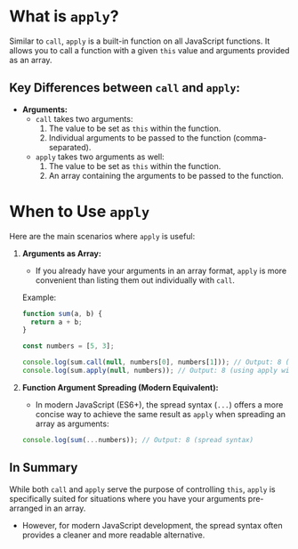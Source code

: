 # **What is `apply`?**

Similar to `call`, `apply` is a built-in function on all JavaScript functions. It allows you to call a function with a given `this` value and arguments provided as an array.

## **Key Differences between `call` and `apply`:**

- **Arguments:**
  - `call` takes two arguments:
    1. The value to be set as `this` within the function.
    2. Individual arguments to be passed to the function (comma-separated).
  - `apply` takes two arguments as well:
    1. The value to be set as `this` within the function.
    2. An array containing the arguments to be passed to the function.

# **When to Use `apply`**

Here are the main scenarios where `apply` is useful:

1. **Arguments as Array:**

   - If you already have your arguments in an array format, `apply` is more convenient than listing them out individually with `call`.

   Example:

   ```javascript
   function sum(a, b) {
     return a + b;
   }

   const numbers = [5, 3];

   console.log(sum.call(null, numbers[0], numbers[1])); // Output: 8 (using call)
   console.log(sum.apply(null, numbers)); // Output: 8 (using apply with array)
   ```

2. **Function Argument Spreading (Modern Equivalent):**

   - In modern JavaScript (ES6+), the spread syntax (`...`) offers a more concise way to achieve the same result as `apply` when spreading an array as arguments:

   ```javascript
   console.log(sum(...numbers)); // Output: 8 (spread syntax)
   ```

## **In Summary**

While both `call` and `apply` serve the purpose of controlling `this`, `apply` is specifically suited for situations where you have your arguments pre-arranged in an array.

- However, for modern JavaScript development, the spread syntax often provides a cleaner and more readable alternative.
